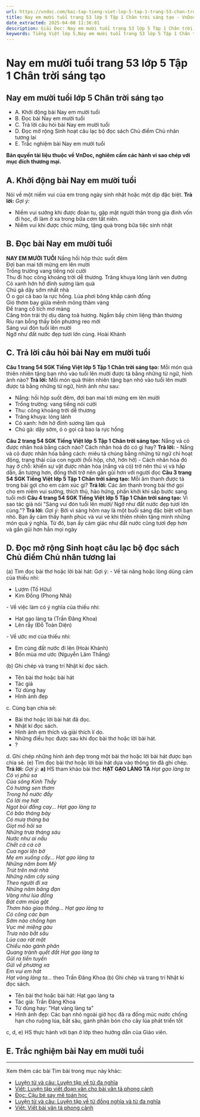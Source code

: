 ```yaml
---
url: https://vndoc.com/bai-tap-tieng-viet-lop-5-tap-1-trang-53-chan-troi-sang-tao-319436
title: Nay em mười tuổi trang 53 lớp 5 Tập 1 Chân trời sáng tạo - VnDoc.com
date_extracted: 2025-04-08 11:36:01
description: Giải Đọc: Nay em mười tuổi trang 53 lớp 5 Tập 1 Chân trời sáng tạo gồm các phần hướng dẫn giải chi tiết, đầy đủ nhất chỉ có trên VnDoc. Mời các bạn tham khảo.
keywords: Tiếng Việt lớp 5,Nay em mười tuổi trang 53 lớp 5 Tập 1 Chân trời sáng tạo,Bài tập Tiếng Việt lớp 5 Tập 1 trang 53 Chân trời sáng tạo,Nay em mười tuổi lớp 5 Chân trời sáng tạo,Tiếng Việt lớp 5 trang 53 Tập 1 Chân trời sáng tạo,Trả lời câu hỏi Nay em mười tuổi,Đọc Nay em mười tuổi lớp 5,Nay em mười tuổi lớp 5 trang 53,Tiếng Việt lớp 5 Chân trời sáng tạo,Tiếng Việt lớp 5 Tập 1,sgk Tiếng Việt lớp 5
---
```


# Nay em mười tuổi trang 53 lớp 5 Tập 1 Chân trời sáng tạo
## **Nay em mười tuổi lớp 5 Chân trời sáng tạo**
  * A. Khởi động bài Nay em mười tuổi
  * B. Đọc bài Nay em mười tuổi
  * C. Trả lời câu hỏi bài Nay em mười tuổi
  * D. Đọc mở rộng Sinh hoạt câu lạc bộ đọc sách Chủ điểm Chủ nhân tương lai
  * E. Trắc nghiệm bài Nay em mười tuổi

**Bản quyền tài liệu thuộc về VnDoc, nghiêm cấm các hành vi sao chép với mục đích thương mại.**
## **A. Khởi động bài Nay em mười tuổi**
Nói về một niềm vui của em trong ngày sinh nhật hoặc một dịp đặc biệt.
**Trả lời:**
_Gợi ý:_
  * Niềm vui sướng khi được đoàn tụ, gặp mặt người thân trong gia đình vốn đi học, đi làm ở xa trong bữa cơm tất niên.
  * Niềm vui khi được chúc mừng, tặng quà trong bữa tiệc sinh nhật

## **B. Đọc bài Nay em mười tuổi**
**NAY EM MƯỜI TUỔI**
Nắng hồi hộp thức suốt đêm  
Đợi ban mai tới mừng em lên mười  
Trống trường vang tiếng nói cười  
Thu đi học cõng khoảng trời dễ thương.
Trăng khuya lóng lánh ven đường  
Cỏ xanh hớn hở đính sương làm quà  
Chú gà dậy sớm nhất nhà  
Ó o gọi cả bao la rực hồng.
Lúa phơi bông khắp cánh đồng  
Gió thơm bay giữa mênh mông thảm vàng  
Để trang cổ tích mơ màng  
Căng tròn trái thị dịu dàng toả hương.
Ngắm bầy chim liệng thân thương  
Ríu ran bỗng thấy bốn phương reo mời  
Sáng vui đón tuổi lên mười  
Ngỡ như đất nước đẹp tươi lớn cùng.
Hoài Khánh
## **C. Trả lời câu hỏi bài Nay em mười tuổi**
**Câu 1 trang 54 SGK Tiếng Việt lớp 5 Tập 1 Chân trời sáng tạo:** Mỗi món quà thiên nhiên tặng bạn nhỏ vào tuổi lên mười được tả bằng những từ ngữ, hình ảnh nào?
**Trả lời:**
Mỗi món quà thiên nhiên tặng bạn nhỏ vào tuổi lên mười được tả bằng những từ ngữ, hình ảnh như sau:
  * Nắng: hồi hộp suốt đêm, đợi ban mai tới mừng em lên mười
  * Trống trường: vang tiếng nói cười
  * Thu: cõng khoảng trời dễ thương
  * Trăng khuya: lóng lánh
  * Cỏ xanh: hớn hở đính sương làm quà
  * Chú gà: dậy sớm, ó o gọi cả bao la rực hồng

**Câu 2 trang 54 SGK Tiếng Việt lớp 5 Tập 1 Chân trời sáng tạo:** Nắng và cỏ được nhân hoá bằng cách nào? Cách nhân hoá đó có gì hay?
**Trả lời:**
\- Nắng và cỏ được nhân hóa bằng cách: miêu tả chúng bằng những từ ngữ chỉ hoạt động, trạng thái của con người \(hồi hộp, chờ, hớn hở\)
\- Cách nhân hóa đó hay ở chỗ: khiến sự vật được nhân hóa \(nắng và cỏ\) trở nên thú vị và hấp dẫn, ấn tượng hơn, đồng thời trở nên gần gũi hơn với người đọc
**Câu 3 trang 54 SGK Tiếng Việt lớp 5 Tập 1 Chân trời sáng tạo:** Mỗi âm thanh được tả trong bài gợi cho em cảm xúc gì?
**Trả lời:**
Các âm thanh trong bài thơ gọi cho em niềm vui sướng, thích thú, hào hứng, phấn khởi khi sắp bước sang tuổi mới
**Câu 4 trang 54 SGK Tiếng Việt lớp 5 Tập 1 Chân trời sáng tạo:** Vì sao tác giả nói "Sáng vui đón tuổi lên mười/ Ngỡ như đất nước đẹp tươi lớn cùng."?
**Trả lời:**
_Gợi ý:_
Bởi vì sáng hôm nay là một buổi sáng đặc biệt với bạn nhỏ. Bạn ấy cảm thấy hạnh phúc và vui vẻ khi thiên nhiên tặng mình những món quà ý nghĩa. Từ đó, bạn ấy cảm giác như đất nước cũng tươi đẹp hơn và gần gũi hơn hẳn mọi ngày
## **D. Đọc mở rộng Sinh hoạt câu lạc bộ đọc sách Chủ điểm Chủ nhân tương lai**
\(a\) Tìm đọc bài thơ hoặc lời bài hát:
Gợi ý:
\- Về tài năng hoặc lòng dũng cảm của thiếu nhi:
  * Lượm \(Tố Hữu\)
  * Kim Đồng \(Phong Nhã\)

\- Về việc làm có ý nghĩa của thiếu nhi:
  * Hạt gạo làng ta \(Trần Đăng Khoa\)
  * Lên rẫy \(Đỗ Toàn Diện\)

\- Về ước mơ của thiếu nhi:
  * Em cùng đất nước đi lên \(Hoài Khánh\)
  * Bốn mùa mơ ước \(Nguyễn Lãm Thắng\)

\(b\) Ghi chép và trang trí Nhật kí đọc  sách.
  * Tên bài thơ hoặc bài hát
  * Tác giả
  * Từ dùng hay
  * Hình ảnh đẹp

c. Cùng bạn chia sẻ:
  * Bài thơ hoặc lời bài hát đã đọc.
  * Nhật kí đọc sách.
  * Hình ảnh em thích và giải thích lí do.
  * Những điều học được sau khi đọc bài thơ hoặc lời bài hát.
  * ?

d. Ghi chép những hình ảnh đẹp trong một bài thơ hoặc lời bài hát được bạn chia sẻ.
\(e\) Tìm đọc bài thơ hoặc lời bài hát dựa vào thông tin đã ghi chép.
**Trả lời:**
_Gợi ý:_
**a\)** HS tham khảo bài thơ:
**HẠT GẠO LÀNG TA**
 _Hạt gạo làng ta_  
 _Có vị phù sa_  
 _Của sông Kinh Thầy_  
 _Có hương sen thơm_  
 _Trong hồ nước đầy_  
 _Có lời mẹ hát_  
 _Ngọt bùi đắng cay..._
_Hạt gạo làng ta_  
 _Có bão tháng bảy_  
 _Có mưa tháng ba_  
 _Giọt mồ hôi sa_  
 _Những trưa tháng sáu_  
 _Nước như ai nấu_  
 _Chết cả cá cờ_  
 _Cua ngoi lên bờ_  
 _Mẹ em xuống cấy..._
_Hạt gạo làng ta_  
 _Những năm bom Mỹ_  
 _Trút trên mái nhà_  
 _Những năm cây súng_  
 _Theo người đi xa_  
 _Những năm băng đạn_  
 _Vàng như lúa đồng_  
 _Bát cơm mùa gặt_  
 _Thơm hào giao thông..._
_Hạt gạo làng ta_  
 _Có công các bạn_  
 _Sớm nào chống hạn_  
 _Vục mẻ miệng gàu_  
 _Trưa nào bắt sâu_  
 _Lúa cao rát mặt_  
 _Chiều nào gánh phân_  
 _Quang trành quết đất_
 _Hạt gạo làng ta_  
 _Gửi ra tiền tuyến_  
 _Gửi về phương xa_  
 _Em vui em hát_  
 _Hạt vàng làng ta..._
theo Trần Đăng Khoa
\(b\) Ghi chép và trang trí Nhật kí đọc sách.
  * Tên bài thơ hoặc bài hát: Hạt gạo làng ta
  * Tác giả: Trần Đăng Khoa
  * Từ dùng hay: "Hạt vàng làng ta"
  * Hình ảnh đẹp: Các bạn nhỏ ngoài giờ học đã ra đồng múc nước chống hạn cho ruộng lúa, bắt sâu, gánh phân bón cho cây lúa phát triển tốt

c, d, e\) HS thực hành với bạn ở lớp theo hướng dẫn của Giáo viên.
## **E. Trắc nghiệm bài Nay em mười tuổi**
****
Xem thêm các bài Tìm bài trong mục này khác:
  * [Luyện từ và câu: Luyện tập về từ đa nghĩa](</bai-tap-tieng-viet-lop-5-tap-1-trang-55-chan-troi-sang-tao-319440>)
  * [Viết: Luyện tập viết đoạn văn cho bài văn tả phong cảnh](</bai-tap-tieng-viet-lop-5-tap-1-trang-56-chan-troi-sang-tao-319442>)
  * [Đọc: Cậu bé say mê toán học](</bai-tap-tieng-viet-lop-5-tap-1-trang-57-chan-troi-sang-tao-319444>)
  * [Luyện từ và câu: Luyện tập về từ đồng nghĩa và từ đa nghĩa](</bai-tap-tieng-viet-lop-5-tap-1-trang-58-chan-troi-sang-tao-319447>)
  * [Viết: Viết bài văn tả phong cảnh](</bai-tap-tieng-viet-lop-5-tap-1-trang-59-chan-troi-sang-tao-319452>)

